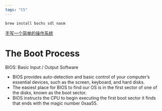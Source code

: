 ```yaml
---
tags: "CS"
---
```


<object data="/assets/pdfs/os-dev.pdf" type="application/pdf" width="100%" height="800" style="”border:"></object>

```
brew install bochs sdl nasm
```

[手写一个简单的操作系统](https://jaylinh-com.github.io/os-dev/doc/introduction.html)

# The Boot Process

BIOS: Basic Input / Output Software
- BIOS provides auto-detection and basic control of your computer’s essential devices,  such as the screen, keyboard, and hard disks.
- The easiest place for BIOS to find our OS is in the first sector of one of the disks, known as the boot sector.
- BIOS instructs the CPU to begin executing the first boot sector it finds that ends with the magic number 0xaa55.




